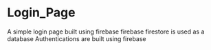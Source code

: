 # Login_Page
A simple login page built using firebase
firebase firestore is used as a database 
Authentications are built using firebase 
